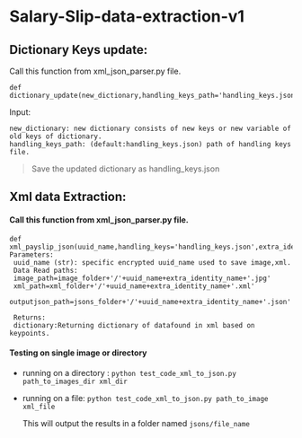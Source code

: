 # Salary-Slip-data-extraction-v1



## Dictionary Keys update:
Call this function from xml_json_parser.py file.

	def dictionary_update(new_dictionary,handling_keys_path='handling_keys.json')

Input:
 
    new_dictionary: new dictionary consists of new keys or new variable of old keys of dictionary.
    handling_keys_path: (default:handling_keys.json) path of handling keys file.

>Save the updated dictionary as handling_keys.json

## Xml data Extraction:

#### Call this function from xml_json_parser.py file.

	def xml_payslip_json(uuid_name,handling_keys='handling_keys.json',extra_identity_name='',image_folder='preprocessed_images',xml_folder='ocr_output',jsons_folder='jsons')
    Parameters:
     uuid_name (str): specific encrypted uuid_name used to save image,xml.
     Data Read paths:
     image_path=image_folder+'/'+uuid_name+extra_identity_name+'.jpg'
     xml_path=xml_folder+'/'+uuid_name+extra_identity_name+'.xml'
     outputjson_path=jsons_folder+'/'+uuid_name+extra_identity_name+'.json'
    
     Returns:
     dictionary:Returning dictionary of datafound in xml based on keypoints.

#### Testing on single image or directory

  * running on a directory : `python test_code_xml_to_json.py path_to_images_dir xml_dir`
  * running on a file: `python test_code_xml_to_json.py path_to_image xml_file`
  
    This will output the results in a folder named `jsons/file_name`
